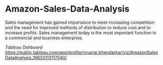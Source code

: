 # Amazon-Sales-Data-Analysis
Sales management has gained importance to meet increasing competition and the need for improved methods of distribution to reduce cost and to increase profits. Sales management today is the most important function in a commercial and business enterprise.

*Tableau Dshboard*
https://public.tableau.com/app/profile/nrupraj.bhendarkar/viz/AmazonSalesDataAnalysis_16833113117040/
